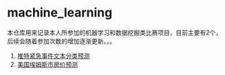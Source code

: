 # machine_learning

本仓库用来记录本人所参加的机器学习和数据挖掘类比赛项目，目前主要有2个，后续会随着参加次数的增加逐渐更新。。。

1. [推特紧急事件文本分类预测](https://github.com/xiaoLeeeezi/machine_learning/blob/master/disaster%20tweet%20classification.ipynb)
2. [美国埃姆斯市房价预测](https://github.com/xiaoLeeeezi/machine_learning/blob/master/house%20price%20prediction.ipynb)
